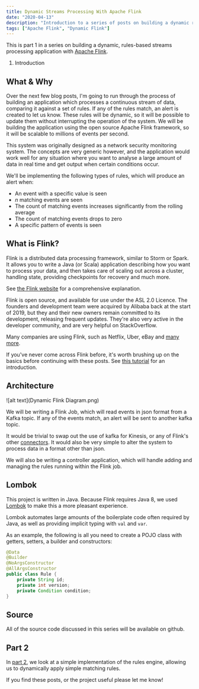 ```yaml
---
title: Dynamic Streams Processing With Apache Flink
date: "2020-04-13"
description: "Introduction to a series of posts on building a dynamic rules based streams processing application using Apache Flink."
tags: ["Apache Flink", "Dynamic Flink"]
---
```


This is part 1 in a series on building a dynamic, rules-based streams processing application with [Apache Flink](https://flink.apache.org/).

1) Introduction


## What & Why

Over the next few blog posts, I'm going to run through the process of building an application which processes a continuous stream of data, comparing it against a set of rules.  If any of the rules match, an alert is created to let us know.  These rules will be dynamic, so it will be possible to update them without interrupting the operation of the system.  We will be building the application using the open source Apache Flink framework, so it will be scalable to millions of events per second.

This system was originally designed as a network security monitoring system. The concepts are very generic however, and the application would work well for any situation where you want to analyse a large amount of data in real time and get output when certain conditions occur.

We'll be implementing the following types of rules, which will produce an alert when:
 
* An event with a specific value is seen
* _n_ matching events are seen
* The count of matching events increases significantly from the rolling average
* The count of matching events drops to zero
* A specific pattern of events is seen

## What is Flink?

Flink is a distributed data processing framework, similar to Storm or Spark.  It allows you to write a Java (or Scala) application describing how you want to process your data, and then takes care of scaling out across a cluster, handling state, providing checkpoints for recovery and much more.  

See [the Flink website](https://flink.apache.org/flink-architecture.html) for a comprehensive explanation.

Flink is open source, and available for use under the ASL 2.0 Licence.  The founders and development team were acquired by Alibaba back at the start of 2019, but they and their new owners remain committed to its development, releasing frequent updates.  They're also very active in the developer community, and are very helpful on StackOverflow.

Many companies are using Flink, such as Netflix, Uber, eBay and [many more](https://flink.apache.org/poweredby.html).

If you've never come across Flink before, it's worth brushing up on the basics before continuing with these posts.  See [this tutorial](https://ci.apache.org/projects/flink/flink-docs-release-1.9/getting-started/tutorials/datastream_api.html#writing-a-flink-program) for an introduction.

## Architecture

![alt text](Dynamic Flink Diagram.png)

We will be writing a Flink Job, which will read events in json format from a Kafka topic.  If any of the events match, an alert will be sent to another kafka topic.

It would be trivial to swap out the use of kafka for Kinesis, or any of Flink's other [connectors](https://ci.apache.org/projects/flink/flink-docs-stable/dev/connectors/).  It would also be very simple to alter the system to process data in a format other than json.

We will also be writing a controller application, which will handle adding and managing the rules running within the Flink job.

## Lombok

This project is written in Java.  Because Flink requires Java 8, we used [Lombok](https://projectlombok.org/) to make this a more pleasant experience.

Lombok automates large amounts of the boilerplate code often required by Java, as well as providing implicit typing with `val` and `var`.

As an example, the following is all you need to  create a POJO class with getters, setters, a builder and constructors:

```java
@Data
@Builder
@NoArgsConstructor
@AllArgsConstructor
public class Rule {
    private String id;
    private int version;
    private Condition condition;
}
```

## Source

All of the source code discussed in this series will be available on github.

## Part 2

In [part 2](), we look at a simple implementation of the rules engine, allowing us to dynamically apply simple matching rules.

If you find these posts, or the project useful please let me know!


